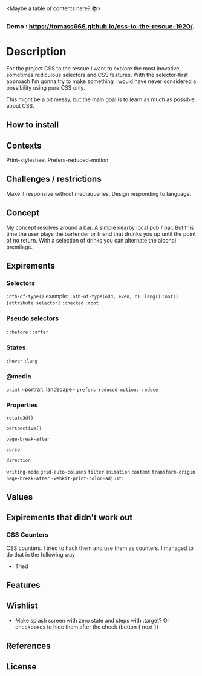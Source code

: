 <Maybe a table of contents here? 📚>

### Demo : https://tomass666.github.io/css-to-the-rescue-1920/.

## <poster image will come here soon>

# Description
For the project CSS to the rescue I want to explore the most inovative, sometimes rediculous selectors and CSS features. With the selector-first approach I'm gonna try to make something I would have never considered a possibility using pure CSS only.

This might be a bit messy, but the main goal is to learn as much as possible about CSS.

## How to install

## Contexts
Print-stylesheet
Prefers-reduced-motion

## Challenges / restrictions
Make it responsive without mediaqueries.
Design responding to language.

## Concept
My concept resolves around a bar. A simple nearby local pub / bar. But this time the user plays the bartender or friend that drunks you up until the point of no return. With a selection of drinks you can alternate the alcohol premilage.

## Expirements
### Selectors
```:nth-of-type()``` example: ```:nth-of-type(odd, even, n)```
```:lang()```
```:not()```
```[attribute selector]```
```:checked```
```:root```

### Pseudo selectors
```::before```
```::after```

### States
```:hover```
```:lang```

### @media
```print```
~portrait, landscape~
```prefers-reduced-motion: reduce```

### Properties
```rotate3d()```

```perspective()```

```page-break-after```

```cursor```

```direction```

```writing-mode```
```grid-auto-columns```
```filter```
```animation```
```content```
```transform-origin```
```page-break-after```
```-webkit-print-color-adjust:```



## Values


## Expirements that didn't work out
### CSS Counters
CSS counters. I tried to hack them and use them as counters. 
I managed to do that in the following way

* Tried 

## Features


## Wishlist
* Make splash screen with zero state and steps with :target? Or checkboxes to hide them after the check (button { next })

## References

## License










<!-- Add a link to your live demo in Github Pages 🌐-->

<!-- ☝️ replace this description with a description of your own work -->

<!-- Add a nice image here at the end of the week, showing off your shiny frontend 📸 -->

<!-- Maybe a table of contents here? 📚 -->

<!-- How about a section that describes how to install this project? 🤓 -->

<!-- ...but how does one use this project? What are its features 🤔 -->

<!-- What external data source is featured in your project and what are its properties 🌠 -->

<!-- Maybe a checklist of done stuff and stuff still on your wishlist? ✅ -->

<!-- How about a license here? 📜 (or is it a licence?) 🤷 -->




